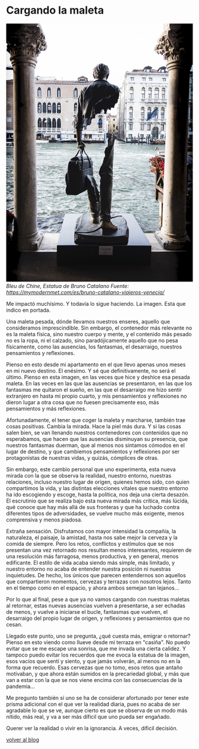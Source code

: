 

# Cargando la maleta

![portada](../assets/blog/emigrante.jpg "Portada")
*Bleu de Chine, Estatua de Bruno Catalano*
*Fuente: https://mymodernmet.com/es/bruno-catalano-viajeros-venecia/*

Me impactó muchísimo. Y todavía lo sigue haciendo. La imagen. Esta que indico en portada.

Una maleta pesada, dónde llevamos nuestros enseres, aquello que consideramos imprescindible. Sin embargo, el contenedor más relevante no es la maleta física, sino nuestro cuerpo y mente, y el contenido más pesado no es la ropa, ni el calzado, sino paradójicamente aquello que no pesa físicamente, como las ausencias, los fantasmas, el desarraigo, nuestros pensamientos y reflexiones.

Pienso en esto desde mi apartamento en el que llevo apenas unos meses en mi nuevo destino. El enésimo. Y sé que definitivamente, no será el último. Pienso en esta imagen, en las veces que hice y deshice esa pesada maleta. En las veces en las que las ausencias se presentaron, en las que los fantasmas me quitaron el sueño, en las que el desarraigo me hizo sentir extranjero en hasta mi propio cuarto, y mis pensamientos y reflexiones no dieron lugar a otra cosa que no fuesen precisamente eso, más pensamientos y más reflexiones.

Afortunadamente, el tener que coger la maleta y marcharse, también trae cosas positivas. Cambia la mirada. Hace la piel más dura. Y si las cosas salen bien, se van llenando nuestros contenedores con contenidos que no esperabamos, que hacen que las ausencias disminuyan su presencia, que nuestros fantasmas duerman, que al menos nos sintamos cómodos en el lugar de destino, y que cambiemos pensamientos y reflexiones por ser protagonistas de nuestras vidas, y quizás, cómplices de otras.

Sin embargo, este cambio personal que uno experimenta, esta nueva mirada con la que se observa la realidad, nuestro entorno, nuestras relaciones, incluso nuestro lugar de origen, quienes hemos sido, con quien compartimos la vida, y las distintas elecciones vitales que nuestro entorno ha ido escogiendo y escoge, hasta la política, nos deja una cierta desazón. El escrutinio que se realiza bajo esta nueva mirada más crítica, más lúcida, qué conoce que hay más allá de sus fronteras y que ha luchado contra diferentes tipos de adversidades, se vuelve mucho más exigente, menos comprensiva y menos piadosa.

Extraña sensación. Disfrutamos con mayor intensidad la compañía, la naturaleza, el paisaje, la amistad, hasta nos sabe mejor la cerveza y la comida de siempre. Pero los retos, conflictos y estímulos que se nos presentan una vez retornado nos resultan menos interesantes, requieren de una resolución más farragosa, menos productiva, y en general, menos edificante. El estilo de vida acaba siendo más simple, más limitado, y nuestro entorno no acaba de entender nuestra posición ni nuestras inquietudes. De hecho, los únicos que parecen entendernos son aquellos que compartieron momentos, cervezas y terrazas con nosotros lejos. Tanto en el tiempo como en el espacio, y ahora ambos semejan tan lejanos...

Por lo que al final, pese a que ya no vamos cargando con nuestras maletas al retornar, estas nuevas ausencias vuelven a presentarse, a ser echadas de menos, y vuelve a iniciarse el bucle, fantasmas que vuelven, el desarraigo del propio lugar de origen, y reflexiones y pensamientos que no cesan.

Llegado este punto, uno se pregunta, ¿qué cuesta más, emigrar o retornar? Pienso en esto viendo como llueve desde mi terraza en "casiña". No puedo evitar que se me escape una sonrisa, que me invada una cierta calidez. Y tampoco puedo evitar los recuerdos que me evoca la estatua de la imagen, esos vacíos que sentí y siento, y que jamás volverán, al menos no en la forma que recuerdo. Esas cervezas que no tomo, esos retos que antaño motivaban, y que ahora están sumidos en la precariedad global, y más que van a estar con la que se nos viene encima con las consecuencias de la pandemia...

Me pregunto también sí uno se ha de considerar afortunado por tener este prisma adicional con el que ver la realidad diaria, pues no acaba de ser agradable lo que se ve, aunque cierto es que se observa de un modo más nítido, más real, y va a ser más díficil que uno pueda ser engañado.

Querer ver la realidad o vivir en la ignorancia. A veces, díficil decisión.


[volver al blog](https://hugotechandtravel.netlify.app/#/gentes_de_martes/)